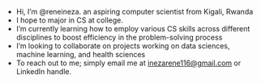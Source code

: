 -  Hi, I’m @reneineza. an aspiring computer scientist from Kigali, Rwanda
- I hope to major in CS at college. 
- I’m currently learning how to employ various CS skills across different disciplines to boost efficiency in the problem-solving process
- I’m looking to collaborate on projects working on data sciences, machine learning, and health sciences
-  To reach out to me; simply email me at inezarene116@gmail.com or LinkedIn handle.

<!---
reneineza/reneineza is a ✨ special ✨ repository because its `README.md` (this file) appears on your GitHub profile.
You can click the Preview link to take a look at your changes.
--->
